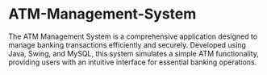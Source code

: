 # ATM-Management-System
The ATM Management System is a comprehensive application designed to manage banking transactions efficiently and securely. Developed using Java, Swing, and MySQL, this system simulates a simple ATM functionality, providing users with an intuitive interface for essential banking operations.
